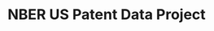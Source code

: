---
layout: default
citation: Bronwyn H. Hall, Jim Bessen, Grid Thoma
cost: None
description: The main dataset extends from Jan 1, 1963, through december 30, 1999,
  and includes all the utility patents granted during that period. The citations file
  includes all citations made by patents granted in 1975-1999.
documentation: The main dataset extends from Jan 1, 1963, through december 30, 1999,
  and includes all the utility patents granted during that period. The citations file
  includes all citations made by patents granted in 1975-1999.
last_edit: 12/1/2020 17:20:46
location: https://sites.google.com/site/patentdataproject/Home/downloads
maintained_by: Adam Jaffe
record_creation_timestamp: 12/1/2020 17:20:46
shortname: nber_citation
tags:
- United States
timeframe: 1963-1999
title: NBER US Patent Data Project
uuid: d9cf4e57-a90e-4d18-8a3b-08fea43a2f49
---